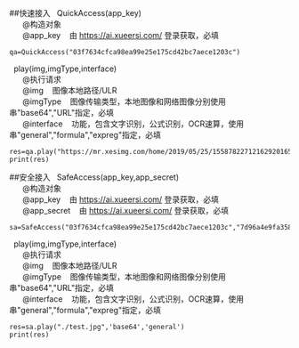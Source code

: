 
##快速接入
&nbsp; QuickAccess(app_key)</br>
&nbsp; &nbsp; &nbsp; @构造对象</br>
&nbsp; &nbsp; &nbsp; @app_key &nbsp;&nbsp;  由 https://ai.xueersi.com/ 登录获取，必填</br>
```
qa=QuickAccess("03f7634cfca98ea99e25e175cd42bc7aece1203c")
```


&nbsp;  play(img,imgType,interface)</br>
&nbsp; &nbsp; &nbsp; @执行请求</br>
&nbsp; &nbsp; &nbsp; @img &nbsp;&nbsp; 图像本地路径/ULR</br>
&nbsp; &nbsp; &nbsp; @imgType &nbsp;&nbsp; 图像传输类型，本地图像和网络图像分别使用串"base64","URL"指定，必填</br>
&nbsp; &nbsp; &nbsp; @interface &nbsp;&nbsp; 功能，包含文字识别，公式识别，OCR速算，使用串"general","formula","expreg"指定，必填</br>
```
res=qa.play("https://mr.xesimg.com/home/2019/05/25/1558782271216292016511.jpg",'URL','general')
print(res)
```
##安全接入
&nbsp; SafeAccess(app_key,app_secret)</br> 
&nbsp; &nbsp; &nbsp; @构造对象</br>
&nbsp; &nbsp; &nbsp; @app_key &nbsp;&nbsp; 由 https://ai.xueersi.com/ 登录获取，必填</br>
&nbsp; &nbsp; &nbsp; @app_secret &nbsp;&nbsp; 由 https://ai.xueersi.com/ 登录获取，必填</br>
```
sa=SafeAccess("03f7634cfca98ea99e25e175cd42bc7aece1203c","7d96a4e9fa3587d803a295f05f34c2ccbd5763d6af0d7e025d03e4220e7facbe")
```


&nbsp;  play(img,imgType,interface)</br>
&nbsp; &nbsp; &nbsp; @执行请求</br>
&nbsp; &nbsp; &nbsp; @img &nbsp;&nbsp; 图像本地路径/ULR</br>
&nbsp; &nbsp; &nbsp; @imgType &nbsp;&nbsp; 图像传输类型，本地图像和网络图像分别使用串"base64","URL"指定，必填</br>
&nbsp; &nbsp; &nbsp; @interface &nbsp;&nbsp; 功能，包含文字识别，公式识别，OCR速算，使用串"general","formula","expreg"指定，必填</br>
```
res=sa.play("./test.jpg",'base64','general')
print(res)
```
